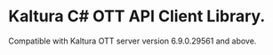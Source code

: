 # Kaltura C# OTT API Client Library.
Compatible with Kaltura OTT server version 6.9.0.29561 and above.
